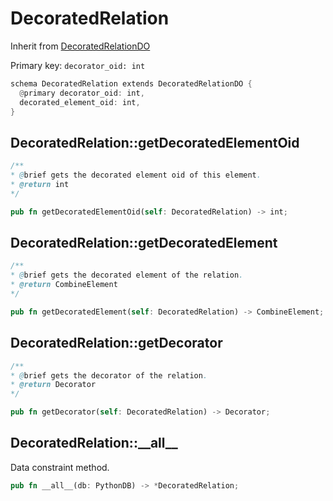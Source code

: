 # DecoratedRelation

Inherit from [DecoratedRelationDO](./DecoratedRelationDO.md)

Primary key: `decorator_oid: int`

```rust
schema DecoratedRelation extends DecoratedRelationDO {
  @primary decorator_oid: int,
  decorated_element_oid: int,
}
```
## DecoratedRelation::getDecoratedElementOid

```java
/**
* @brief gets the decorated element oid of this element.
* @return int
*/
```
```rust
pub fn getDecoratedElementOid(self: DecoratedRelation) -> int;
```
## DecoratedRelation::getDecoratedElement

```java
/**
* @brief gets the decorated element of the relation.
* @return CombineElement
*/
```
```rust
pub fn getDecoratedElement(self: DecoratedRelation) -> CombineElement;
```
## DecoratedRelation::getDecorator

```java
/**
* @brief gets the decorator of the relation.
* @return Decorator
*/
```
```rust
pub fn getDecorator(self: DecoratedRelation) -> Decorator;
```
## DecoratedRelation::\_\_all\_\_

Data constraint method.

```rust
pub fn __all__(db: PythonDB) -> *DecoratedRelation;
```
